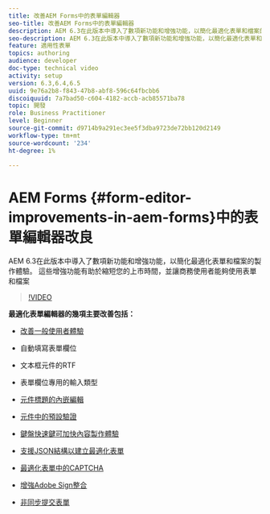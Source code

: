```yaml
---
title: 改善AEM Forms中的表單編輯器
seo-title: 改善AEM Forms中的表單編輯器
description: AEM 6.3在此版本中導入了數項新功能和增強功能，以簡化最適化表單和檔案的製作體驗。 這些增強功能有助於縮短您的上市時間，並讓商務使用者能夠使用表單和檔案
seo-description: AEM 6.3在此版本中導入了數項新功能和增強功能，以簡化最適化表單和檔案的製作體驗。 這些增強功能有助於縮短您的上市時間，並讓商務使用者能夠使用表單和檔案
feature: 適用性表單
topics: authoring
audience: developer
doc-type: technical video
activity: setup
version: 6.3,6.4,6.5
uuid: 9e76a2b8-f843-47b8-abf8-596c64fbcbb6
discoiquuid: 7a7bad50-c604-4182-accb-acb85571ba78
topic: 開發
role: Business Practitioner
level: Beginner
source-git-commit: d9714b9a291ec3ee5f3dba9723de72bb120d2149
workflow-type: tm+mt
source-wordcount: '234'
ht-degree: 1%

---
```



# AEM Forms {#form-editor-improvements-in-aem-forms}中的表單編輯器改良

AEM 6.3在此版本中導入了數項新功能和增強功能，以簡化最適化表單和檔案的製作體驗。 這些增強功能有助於縮短您的上市時間，並讓商務使用者能夠使用表單和檔案

>[!VIDEO](https://video.tv.adobe.com/v/19500/)

**最適化表單編輯器的幾項主要改善包括：**

* [改善一般使用者體驗](https://helpx.adobe.com/aem-forms/6-3/introduction-forms-authoring.html)

* 自動填寫表單欄位
* 文本框元件的RTF
* 表單欄位專用的輸入類型

* [元件標題的內嵌編輯](https://helpx.adobe.com/aem-forms/6-3/introduction-forms-authoring.html)
* [元件中的預設驗證](https://helpx.adobe.com/aem-forms/6-3/introduction-forms-authoring.html)
* [鍵盤快速鍵可加快內容製作體驗](https://helpx.adobe.com/aem-forms/6-3/keyboard-shortcuts.html#AdaptiveFormEditor)
* [支援JSON結構以建立最適化表單](https://helpx.adobe.com/aem-forms/6-3/adaptive-form-json-schema-form-model.html)
* [最適化表單中的CAPTCHA](https://helpx.adobe.com/aem-forms/6-3/captcha-adaptive-forms.html)
* [增強Adobe Sign整合](https://helpx.adobe.com/aem-forms/6-3/working-with-adobe-sign.html)
* [非同步提交表單](https://helpx.adobe.com/aem-forms/6-3/asynchronous-submissions-adaptive-forms.html)
